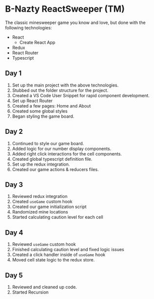 # B-Nazty ReactSweeper (TM)

The classic minesweeper game you know and love, but done with the following technologies:

* React
  * Create React App
* Redux
* React Router
* Typescript

## Day 1

1. Set up the main project with the above technologies.
2. Stubbed out the folder structure for the project.
3. Created a VS Code User Snippet for rapid component development.
4. Set up React Router
5. Created a few pages: Home and About
6. Created some global styles
7. Began styling the game board.

## Day 2

1. Continued to style our game board.
2. Added logic for our number display components.
3. Added right click interactions for the cell components.
4. Created global typescript definition file.
5. Set up the redux integration.
6. Created our game actions & reducers files.

## Day 3

1. Reviewed redux integration
2. Created `useGame` custom hook
3. Created our game initialization script
4. Randomized mine locations
5. Started calculating caution level for each cell

## Day 4

1. Reviewed `useGame` custom hook
2. Finished calculating caution level and fixed logic issues
3. Created a click handler inside of `useGame` hook
4. Moved cell state logic to the redux store.

## Day 5

1. Reviewed and cleaned up code.
2. Started Recursion